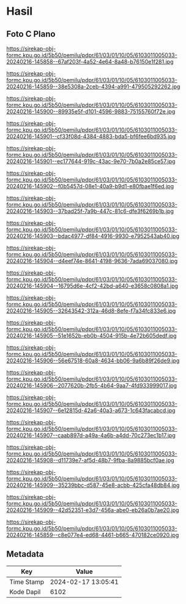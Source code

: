 # Hasil

## Foto C Plano

https://sirekap-obj-formc.kpu.go.id/5b50/pemilu/pdpr/61/03/01/10/05/6103011005033-20240216-145858--67af203f-4a52-4e64-8a48-b76150e1f281.jpg

https://sirekap-obj-formc.kpu.go.id/5b50/pemilu/pdpr/61/03/01/10/05/6103011005033-20240216-145859--38e5308a-2ceb-4394-a991-479505292262.jpg

https://sirekap-obj-formc.kpu.go.id/5b50/pemilu/pdpr/61/03/01/10/05/6103011005033-20240216-145900--89935e5f-d101-4596-9883-75155760f72e.jpg

https://sirekap-obj-formc.kpu.go.id/5b50/pemilu/pdpr/61/03/01/10/05/6103011005033-20240216-145901--cf33f08d-4384-4883-bda5-bf6fee6bd935.jpg

https://sirekap-obj-formc.kpu.go.id/5b50/pemilu/pdpr/61/03/01/10/05/6103011005033-20240216-145901--ec177644-919c-43ac-9e70-7b0a2e85ce57.jpg

https://sirekap-obj-formc.kpu.go.id/5b50/pemilu/pdpr/61/03/01/10/05/6103011005033-20240216-145902--f0b5457d-08e1-40a9-b9d1-e80fbae1f6ed.jpg

https://sirekap-obj-formc.kpu.go.id/5b50/pemilu/pdpr/61/03/01/10/05/6103011005033-20240216-145903--37bad25f-7a9b-447c-81c6-dfe3f6269b1b.jpg

https://sirekap-obj-formc.kpu.go.id/5b50/pemilu/pdpr/61/03/01/10/05/6103011005033-20240216-145903--bdac4977-df84-4916-9930-e7952543ab40.jpg

https://sirekap-obj-formc.kpu.go.id/5b50/pemilu/pdpr/61/03/01/10/05/6103011005033-20240216-145904--d4eef74e-8641-4198-9636-7ada69037080.jpg

https://sirekap-obj-formc.kpu.go.id/5b50/pemilu/pdpr/61/03/01/10/05/6103011005033-20240216-145904--16795d6e-4cf2-42bd-a640-e3658c0808a1.jpg

https://sirekap-obj-formc.kpu.go.id/5b50/pemilu/pdpr/61/03/01/10/05/6103011005033-20240216-145905--32643542-312a-46d8-8efe-f7a34fc833e6.jpg

https://sirekap-obj-formc.kpu.go.id/5b50/pemilu/pdpr/61/03/01/10/05/6103011005033-20240216-145905--51e1652b-eb0b-4504-915b-4e72b605dedf.jpg

https://sirekap-obj-formc.kpu.go.id/5b50/pemilu/pdpr/61/03/01/10/05/6103011005033-20240216-145906--56e67518-60a8-4634-bb06-9a6b89f26de9.jpg

https://sirekap-obj-formc.kpu.go.id/5b50/pemilu/pdpr/61/03/01/10/05/6103011005033-20240216-145906--2077620b-2fb5-4b64-9aa7-4fd933999017.jpg

https://sirekap-obj-formc.kpu.go.id/5b50/pemilu/pdpr/61/03/01/10/05/6103011005033-20240216-145907--6e12815d-42a6-40a3-a673-1c643facabcd.jpg

https://sirekap-obj-formc.kpu.go.id/5b50/pemilu/pdpr/61/03/01/10/05/6103011005033-20240216-145907--caab897d-a49a-4a6b-a4dd-70c273ec1b17.jpg

https://sirekap-obj-formc.kpu.go.id/5b50/pemilu/pdpr/61/03/01/10/05/6103011005033-20240216-145908--d11739e7-af5d-48b7-9fba-8a9885bcf0ae.jpg

https://sirekap-obj-formc.kpu.go.id/5b50/pemilu/pdpr/61/03/01/10/05/6103011005033-20240216-145909--35239bbc-d587-45e8-acbb-425cfa48db84.jpg

https://sirekap-obj-formc.kpu.go.id/5b50/pemilu/pdpr/61/03/01/10/05/6103011005033-20240216-145909--42d52351-e3d7-456a-abe0-eb26a0b7ae20.jpg

https://sirekap-obj-formc.kpu.go.id/5b50/pemilu/pdpr/61/03/01/10/05/6103011005033-20240216-145859--c8e077e4-ed68-4461-b665-470182ce0920.jpg


## Metadata

| Key        | Value               |
| ---------- | ------------------- |
| Time Stamp | 2024-02-17 13:05:41 |
| Kode Dapil | 6102                |



